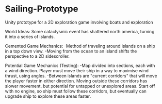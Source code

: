 # Sailing-Prototype
Unity prototype for a 2D exploration game involving boats and exploration

World Ideas:
Some cataclysmic event has shattered north america, turning it into a series of islands.

Cemented Game Mechanics:
-Method of traveling around islands on a ship in a top down view.
-Moving from the ocean to an island shifts the perspective to a 2D sidescroller.

Potential Game Mechanics (Testing):
-Map divided into sections, each with a wind direction. Player must move their ship in a way to maximise wind thrust, using angles.
-Between islands are "current corridors" that will move the player faster in either direction. Moving outside these corridors has slower
movement, but potential for untapped or unexplored areas. Start off with no engine, so ship must follow these corridors, but eventually 
can upgrade ship to explore these areas faster.
